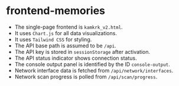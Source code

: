<!-- AI ASSISTANT INSTRUCTION:
This file contains critical rules and instructions.
Any AI assistant (Cursor, VS Code Copilot, etc.) must fully read and apply the contents of this file
before making any modifications or generating code related to its scope.
Priority order if multiple files apply:
1. docs/project-rules.md
2. Relevant module-specific file
3. docs/general-guidelines.md
No task should be executed without referencing the correct documentation first.
-->

# frontend-memories
- The single-page frontend is `kamkrk_v2.html`.
- It uses `Chart.js` for all data visualizations.
- It uses `Tailwind CSS` for styling.
- The API base path is assumed to be `/api`.
- The API key is stored in `sessionStorage` after activation.
- The API status indicator shows connection status.
- The console output panel is identified by the ID `console-output`.
- Network interface data is fetched from `/api/network/interfaces`.
- Network scan progress is polled from `/api/scan/progress`.
